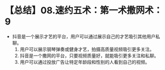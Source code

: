 # 【总结】08.速约五术：第一术撒网术：9

-   抖音是一个展示才艺的平台，用户可以通过展示自己的才艺吸引其他用户私聊。
    1.  用户可以展示钢琴弹奏或健身才艺，拍摄高质量视频吸引更多关注。
    2.  抖音是一个撒网的平台，只要视频质量好，就能吸引更多关注和私聊。
    3.  用户可以通过投放广告让特定年龄段和性别的人看到自己的视频。